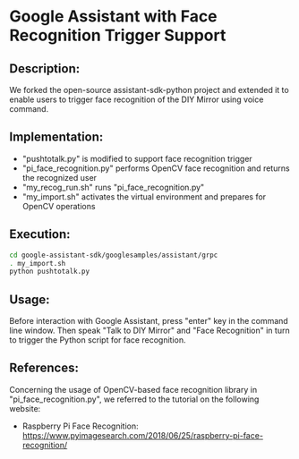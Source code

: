 # Google Assistant with Face Recognition Trigger Support


## Description:

We forked the open-source assistant-sdk-python project and extended it to enable users to trigger face recognition of the DIY Mirror using voice command.


## Implementation:

* "pushtotalk.py" is modified to support face recognition trigger
* "pi_face_recognition.py" performs OpenCV face recognition and returns the recognized user
* "my_recog_run.sh" runs "pi_face_recognition.py"
* "my_import.sh" activates the virtual environment and prepares for OpenCV operations


## Execution:

```sh
cd google-assistant-sdk/googlesamples/assistant/grpc
. my_import.sh
python pushtotalk.py
```


## Usage:

Before interaction with Google Assistant, press "enter" key in the command line window. Then speak "Talk to DIY Mirror" and "Face Recognition" in turn to trigger the Python script for face recognition.


## References:
Concerning the usage of OpenCV-based face recognition library in "pi_face_recognition.py", we referred to the tutorial on the following website:

- Raspberry Pi Face Recognition: https://www.pyimagesearch.com/2018/06/25/raspberry-pi-face-recognition/